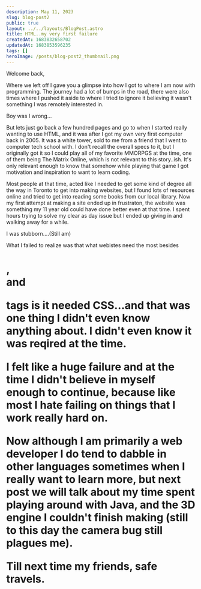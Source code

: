 ```yaml
---
description: May 11, 2023
slug: blog-post2
public: true
layout: ../../layouts/BlogPost.astro
title: HTML..my very first failure
createdAt: 1683832658702
updatedAt: 1683853596235
tags: []
heroImage: /posts/blog-post2_thumbnail.png
---
```






Welcome back, 

Where we left off I gave you a glimpse into how I got to where I am now with programming. The journey had a lot of bumps in the road, there were also times where I pushed it aside to where I tried to ignore it believing it wasn't something I was remotely interested in. 

Boy was I wrong...

But lets just go back a few hundred pages and go to when I started really wanting to use HTML, and it was after I got my own very first computer back in 2005. It was a white tower, sold to me from a friend that I went to computer tech school with. I don't recall the overall specs to it, but I originally got it so I could play all of my favorite MMORPGS at the time, one of them being The Matrix Online, which is not relevant to this story..ish. It's only relevant enough to know that somehow while playing that game I got motivation and inspiration to want to learn coding. 

Most people at that time, acted like I needed to get some kind of degree all the way in Toronto to get into making websites, but I found lots of resources online and tried to get into reading some books from our local library. Now my first attempt at making a site ended up in frustraton, the website was something my 11 year old could have done better even at that time. I spent hours trying to solve my clear as day issue but I ended up giving in and walking away for a while. 

I was stubborn....(Still am)

What I failed to realize was that what webistes need the most besides <h1>, <div> and <p> tags is it needed CSS...and that was one thing I didn't even know anything about. I didn't even know it was reqired at the time. 
  
I felt like a huge failure and at the time I didn't believe in myself enough to continue, because like most I hate failing on things that I work really hard on. 
  
 Now although I am primarily a web developer I do tend to dabble in other languages sometimes when I really want to learn more, but next post we will talk about my time spent playing around with Java, and the 3D engine I couldn't finish making (still to this day the camera bug still plagues me). 
  
Till next time my friends, safe travels. 




